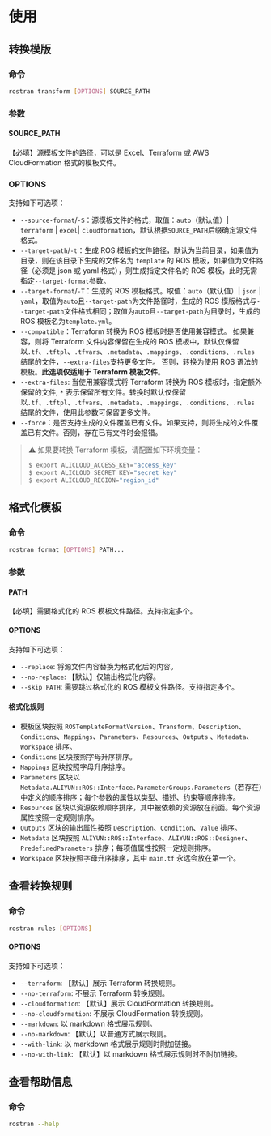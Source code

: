 # 使用

## 转换模版

### 命令

```bash
rostran transform [OPTIONS] SOURCE_PATH
```

### 参数

#### SOURCE_PATH

【必填】源模板文件的路径，可以是 Excel、Terraform 或 AWS CloudFormation 格式的模板文件。

### OPTIONS

支持如下可选项：

- `--source-format`/`-S`：源模板文件的格式，取值：`auto`（默认值）| `terraform` | `excel`| `cloudformation`，默认根据`SOURCE_PATH`后缀确定源文件格式。
- `--target-path`/`-t`：生成 ROS 模板的文件路径，默认为当前目录，如果值为目录，则在该目录下生成的文件名为 `template` 的 ROS 模板，如果值为文件路径（必须是 json 或 yaml 格式），则生成指定文件名的
  ROS 模板，此时无需指定`--target-format`参数。
- `--target-format`/`-T`：生成的 ROS 模板格式。取值：`auto`（默认值）| `json` | `yaml`，取值为`auto`且`--target-path`为文件路径时，生成的 ROS
  模版格式与`--target-path`文件格式相同；取值为`auto`且`--target-path`为目录时，生成的 ROS 模板名为`template.yml`。
- `--compatible`：Terraform 转换为 ROS 模板时是否使用兼容模式。 如果兼容，则将 Terraform 文件内容保留在生成的 ROS 模板中，默认仅保留以`.tf`、`.tftpl`、`.tfvars`、`.metadata`、`.mappings`、`.conditions`、`.rules` 结尾的文件，`--extra-files`支持更多文件。 否则，转换为使用 ROS 语法的模板。**此选项仅适用于 Terraform 模板文件**。
- `--extra-files`: 当使用兼容模式将 Terraform 转换为 ROS 模板时，指定额外保留的文件, `*` 表示保留所有文件。转换时默认仅保留以`.tf`、`.tftpl`、`.tfvars`、`.metadata`、`.mappings`、`.conditions`、`.rules` 结尾的文件，使用此参数可保留更多文件。
- `--force`：是否支持生成的文件覆盖已有文件。如果支持，则将生成的文件覆盖已有文件。否则，存在已有文件时会报错。

> :warning: 如果要转换 Terraform 模板，请配置如下环境变量：
>
> ```bash
> $ export ALICLOUD_ACCESS_KEY="access_key"
> $ export ALICLOUD_SECRET_KEY="secret_key"
> $ export ALICLOUD_REGION="region_id"
> ```

## 格式化模板

### 命令

```bash
rostran format [OPTIONS] PATH...
```

### 参数

#### PATH

【必填】需要格式化的 ROS 模板文件路径。支持指定多个。

#### OPTIONS

支持如下可选项：

- `--replace`: 将源文件内容替换为格式化后的内容。
- `--no-replace`: 【默认】仅输出格式化内容。
- `--skip PATH`: 需要跳过格式化的 ROS 模板文件路径。支持指定多个。

#### 格式化规则

- 模板区块按照 `ROSTemplateFormatVersion`、`Transform`、`Description`、`Conditions`、`Mappings`、`Parameters`、`Resources`、`Outputs`
  、`Metadata`、`Workspace` 排序。
- `Conditions` 区块按照字母升序排序。
- `Mappings` 区块按照字母升序排序。
- `Parameters` 区块以 `Metadata.ALIYUN::ROS::Interface.ParameterGroups.Parameters`（若存在）中定义的顺序排序；每个参数的属性以类型、描述、约束等顺序排序。
- `Resources` 区块以资源依赖顺序排序，其中被依赖的资源放在前面。每个资源属性按照一定规则排序。
- `Outputs` 区块的输出属性按照 `Description`、`Condition`、`Value` 排序。
- `Metadata` 区块按照 `ALIYUN::ROS::Interface`、`ALIYUN::ROS::Designer`、`PredefinedParameters` 排序；每项值属性按照一定规则排序。
- `Workspace` 区块按照字母升序排序，其中 `main.tf` 永远会放在第一个。

## 查看转换规则

### 命令

```bash
rostran rules [OPTIONS]
```

#### OPTIONS

支持如下可选项：

- `--terraform`: 【默认】展示 Terraform 转换规则。
- `--no-terraform`: 不展示 Terraform 转换规则。
- `--cloudformation`: 【默认】展示 CloudFormation 转换规则。
- `--no-cloudformation`: 不展示 CloudFormation 转换规则。
- `--markdown`: 以 markdown 格式展示规则。
- `--no-markdown`: 【默认】以普通方式展示规则。
- `--with-link`: 以 markdown 格式展示规则时附加链接。
- `--no-with-link`: 【默认】以 markdown 格式展示规则时不附加链接。

## 查看帮助信息

### 命令

```bash
rostran --help
```
